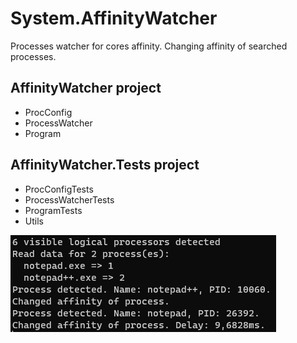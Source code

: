 # System.AffinityWatcher
Processes watcher for cores affinity.
Changing affinity of searched processes.

## AffinityWatcher project
- ProcConfig
- ProcessWatcher
- Program

## AffinityWatcher.Tests project
- ProcConfigTests
- ProcessWatcherTests
- ProgramTests
- Utils

![](Assets/AffinityWatcher.png?raw=true)
